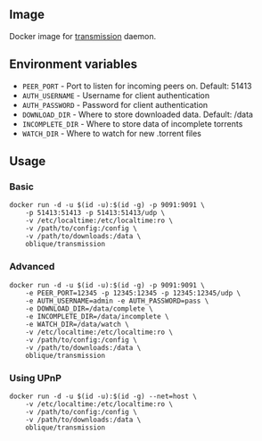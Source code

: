 ## Image

Docker image for [transmission](https://www.transmissionbt.com/) daemon.

## Environment variables

* `PEER_PORT` - Port to listen for incoming peers on. Default: 51413
* `AUTH_USERNAME` - Username for client authentication
* `AUTH_PASSWORD` - Password for client authentication
* `DOWNLOAD_DIR` - Where to store downloaded data. Default: /data
* `INCOMPLETE_DIR` - Where to store data of incomplete torrents
* `WATCH_DIR` - Where to watch for new .torrent files

## Usage

### Basic

```
docker run -d -u $(id -u):$(id -g) -p 9091:9091 \
    -p 51413:51413 -p 51413:51413/udp \
    -v /etc/localtime:/etc/localtime:ro \
    -v /path/to/config:/config \
    -v /path/to/downloads:/data \
    oblique/transmission
```

### Advanced

```
docker run -d -u $(id -u):$(id -g) -p 9091:9091 \
    -e PEER_PORT=12345 -p 12345:12345 -p 12345:12345/udp \
    -e AUTH_USERNAME=admin -e AUTH_PASSWORD=pass \
    -e DOWNLOAD_DIR=/data/complete \
    -e INCOMPLETE_DIR=/data/incomplete \
    -e WATCH_DIR=/data/watch \
    -v /etc/localtime:/etc/localtime:ro \
    -v /path/to/config:/config \
    -v /path/to/downloads:/data \
    oblique/transmission
```

### Using UPnP

```
docker run -d -u $(id -u):$(id -g) --net=host \
    -v /etc/localtime:/etc/localtime:ro \
    -v /path/to/config:/config \
    -v /path/to/downloads:/data \
    oblique/transmission
```
